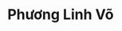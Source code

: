 ---
layout: album_gallery
resource: instagram
title: "Phương Linh Võ"
description: "Instagram albums of Phương Linh Võ</br>. Username: plinhhhhh"
active: gallery
images:
- image_path: /plinhhhhh/-1/20231226_200806_412548758_2479990942209588_2849128345631202006_n.jpg
  gallery-folder: /gallery/plinhhhhh/-1/
  gallery-name: -1
  gallery-date: April 2025
- image_path: /plinhhhhh/bikini/20210923_215944_242554814_940078849917709_5567043509395954544_n.jpg
  gallery-folder: /gallery/plinhhhhh/bikini/
  gallery-name: bikini
  gallery-date: April 2025
- image_path: /plinhhhhh/body/20250329_204325_487484552_18494582887009573_7423439209881317530_n.jpg
  gallery-folder: /gallery/plinhhhhh/body/
  gallery-name: body
  gallery-date: April 2025
- image_path: /plinhhhhh/vong-1/20241224_212123_471529526_1253159682465778_5267729396460019169_n.jpg
  gallery-folder: /gallery/plinhhhhh/vong-1/
  gallery-name: vong-1
  gallery-date: April 2025
- image_path: /plinhhhhh/vong-3/20210511_193531_184115674_782370382482457_1037857616657316517_n.jpg
  gallery-folder: /gallery/plinhhhhh/vong-3/
  gallery-name: vong-3
  gallery-date: April 2025
---